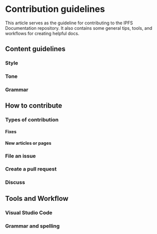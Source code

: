 # Contribution guidelines

This article serves as the guideline for contributing to the IPFS Documentation repository. It also contains some general tips, tools, and workflows for creating helpful docs.

## Content guidelines

### Style

### Tone

### Grammar

## How to contribute

### Types of contribution

#### Fixes

#### New articles or pages

### File an issue

### Create a pull request

### Discuss

## Tools and Workflow

### Visual Studio Code

### Grammar and spelling
